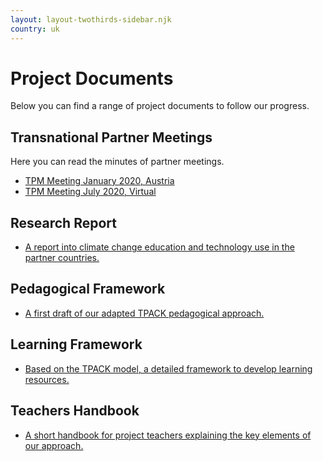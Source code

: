 ```yaml
---
layout: layout-twothirds-sidebar.njk
country: uk
---
```


# Project Documents
Below you can find a range of project documents to follow our progress.

## Transnational Partner Meetings
Here you can read the minutes of partner meetings.

- <a href="/documents/meetings/TPM1%20minutes.pdf" target="_blank">TPM Meeting January 2020, Austria</a>
- <a href="/documents/meetings/Virtual%20TPM2%20-%20minutes.pdf" target="_blank">TPM Meeting July 2020, Virtual</a>


## Research Report
- <a href="/documents/IO1%20-%20research%20report.pdf" target="_blank">A report into climate change education and technology use in the partner countries.</a>

## Pedagogical Framework
- <a href="/documents/IO2%20-%20pedagogical%20framework.pdf" target="_blank">A first draft of our adapted TPACK pedagogical approach.</a>

## Learning Framework
- <a href="/documents/IO4%20-%20generic%20learning%20framework.pdf" target="_blank">Based on the TPACK model, a detailed framework to develop learning resources.</a>

## Teachers Handbook
- <a href="/documents/uk/IO4%20-%20handbook%20for%20UK%20teachers.pdf" target="_blank">A short handbook for project teachers explaining the key elements of our approach.</a>
